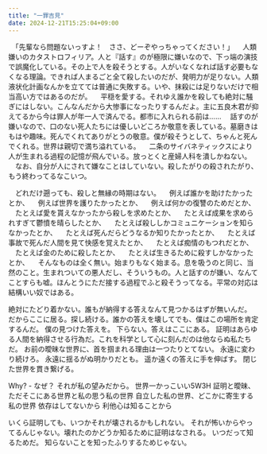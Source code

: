 ```yaml
---
title: "一罪吉見"
date: 2024-12-21T15:25:04+09:00
---
```

　「先輩なら問題ないっすよ！　ささ、どーぞやっちゃってください！」
　人類嫌いのカタストロフィリア。人と『話す』のが極限に嫌いなので、下っ端の演技で誤魔化している。その上で人を殺そうとする。人がいなくなれば話す必要もなくなる理論。できれば人まるごと全て殺したいのだが、発明力が足りない。人類液状化計画なんかを立てては普通に失敗する。いや、抹殺には足りないだけで相当高い方ではあるのだが。
　平穏を愛する。それゆえ誰かを殺しても絶対に騒ぎにはしない。こんなんだから大惨事になったりするんだよ。主に五良木君が抑えてるから今は罪人が年一人で済んでる。都市に入れられる前は……
　話すのが嫌いなので、口のない死人たちには優しいどころか敬意を表している。墓磨きはもはや趣味。死んでくれてありがとうの敬意。僕が殺そうとして、ちゃんと死んでくれる。世界は親切で満ち溢れている。
　二条のサイバネティックスにより人が生まれる過程の記憶が飛んでいる。放っとくと産婦人科を潰しかねない。
　なお、自分が人にされて嫌なことはしていない。殺したがりの殺されたがり、もう終わってるなこいつ。

　どれだけ遡っても、殺しと無縁の時期はない。
　例えば誰かを助けたかったとか、
　例えば世界を護りたかったとか、
　例えば何かの復讐のためだとか、
　たとえば愛を貰えなかったから殺しを求めたとか、
　たとえば成果を求められすぎて鬱憤を晴らしたとか、
　たとえば殺ししかコミュニケーションを知らなかったとか、
　たとえば死んだらどうなるか知りたかったとか、
　たとえば事故で死んだ人間を見て快感を覚えたとか、
　たとえば痴情のもつれだとか、
　たとえば金のために殺したとか、
　たとえば生きるために殺すしかなかったとか、
　そんなものは全く無い。始まりもなく始まる。息を吸うのと同じ、当然のこと。生まれついての悪人だし、そういうもの。人と話すのが嫌い、なんてことすらも嘘。ほんとうにただ接する過程でふと殺そうってなる。平常の対応は結構いい奴ではある。



 絶対にたどり着かない。誰もが納得する答えなんて見つかるはずが無いんだ。
だからここに居る。探し続ける。誰かの答えを壊してでも、僕はこの場所を肯定するんだ。
僕の見つけた答えを。
下らない。答えはここにある。
証明はあらゆる人間を納得させる行為だ。これを科学として心に刻んだのは他ならぬ私たちだ。
お前の曖昧な世界に、首を掴まれる理由は一つたりとてない。
永遠に変わり続けろ。
永遠に揺るがぬ明かりだとも。
遥か遠くの答えに手を伸ばす。
閉じた世界を貫き繋げる。

Why? - なぜ？
それが私の望みだから。
世界一かっこいい5W3H
証明と曖昧、ただそこにある世界と私の思う私の世界
自立した私の世界、どこかに寄生する私の世界
依存はしてないから
利他心は知ることから


いくら証明しても、いつかそれが壊されるかもしれない。
それが怖いからやってるんじゃない。壊れたのかどうか知るために証明はなされる。
いつだって知るためだ。
知らないことを知ったふりするためじゃない。
